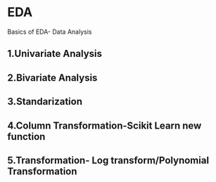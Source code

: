 # EDA
Basics of EDA- Data Analysis

## 1.Univariate Analysis
## 2.Bivariate Analysis
## 3.Standarization
## 4.Column Transformation-Scikit Learn new function
## 5.Transformation- Log transform/Polynomial Transformation
